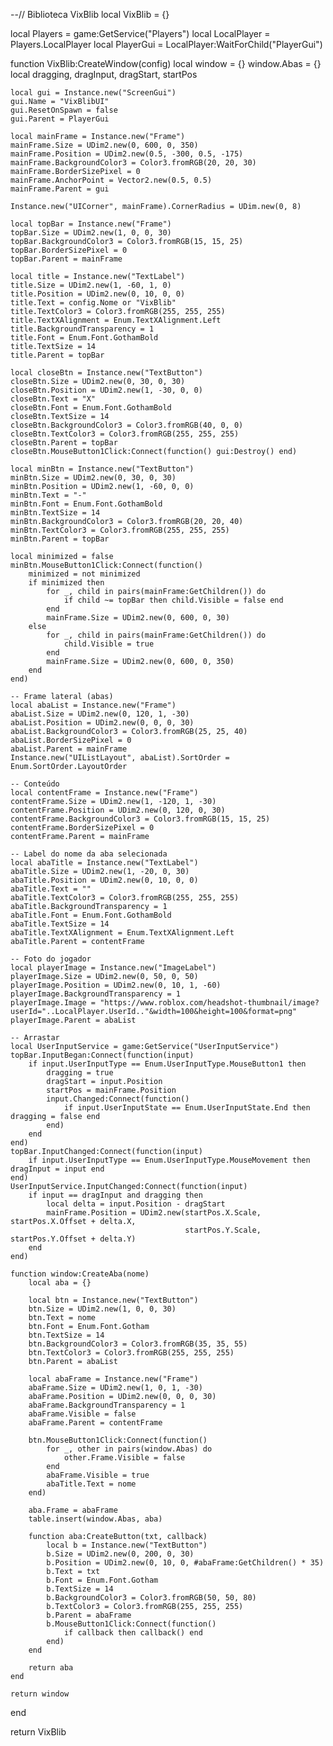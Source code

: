 --// Biblioteca VixBlib
local VixBlib = {}

local Players = game:GetService("Players")
local LocalPlayer = Players.LocalPlayer
local PlayerGui = LocalPlayer:WaitForChild("PlayerGui")

function VixBlib:CreateWindow(config)
    local window = {}
    window.Abas = {}
    local dragging, dragInput, dragStart, startPos

    local gui = Instance.new("ScreenGui")
    gui.Name = "VixBlibUI"
    gui.ResetOnSpawn = false
    gui.Parent = PlayerGui

    local mainFrame = Instance.new("Frame")
    mainFrame.Size = UDim2.new(0, 600, 0, 350)
    mainFrame.Position = UDim2.new(0.5, -300, 0.5, -175)
    mainFrame.BackgroundColor3 = Color3.fromRGB(20, 20, 30)
    mainFrame.BorderSizePixel = 0
    mainFrame.AnchorPoint = Vector2.new(0.5, 0.5)
    mainFrame.Parent = gui

    Instance.new("UICorner", mainFrame).CornerRadius = UDim.new(0, 8)

    local topBar = Instance.new("Frame")
    topBar.Size = UDim2.new(1, 0, 0, 30)
    topBar.BackgroundColor3 = Color3.fromRGB(15, 15, 25)
    topBar.BorderSizePixel = 0
    topBar.Parent = mainFrame

    local title = Instance.new("TextLabel")
    title.Size = UDim2.new(1, -60, 1, 0)
    title.Position = UDim2.new(0, 10, 0, 0)
    title.Text = config.Nome or "VixBlib"
    title.TextColor3 = Color3.fromRGB(255, 255, 255)
    title.TextXAlignment = Enum.TextXAlignment.Left
    title.BackgroundTransparency = 1
    title.Font = Enum.Font.GothamBold
    title.TextSize = 14
    title.Parent = topBar

    local closeBtn = Instance.new("TextButton")
    closeBtn.Size = UDim2.new(0, 30, 0, 30)
    closeBtn.Position = UDim2.new(1, -30, 0, 0)
    closeBtn.Text = "X"
    closeBtn.Font = Enum.Font.GothamBold
    closeBtn.TextSize = 14
    closeBtn.BackgroundColor3 = Color3.fromRGB(40, 0, 0)
    closeBtn.TextColor3 = Color3.fromRGB(255, 255, 255)
    closeBtn.Parent = topBar
    closeBtn.MouseButton1Click:Connect(function() gui:Destroy() end)

    local minBtn = Instance.new("TextButton")
    minBtn.Size = UDim2.new(0, 30, 0, 30)
    minBtn.Position = UDim2.new(1, -60, 0, 0)
    minBtn.Text = "-"
    minBtn.Font = Enum.Font.GothamBold
    minBtn.TextSize = 14
    minBtn.BackgroundColor3 = Color3.fromRGB(20, 20, 40)
    minBtn.TextColor3 = Color3.fromRGB(255, 255, 255)
    minBtn.Parent = topBar

    local minimized = false
    minBtn.MouseButton1Click:Connect(function()
        minimized = not minimized
        if minimized then
            for _, child in pairs(mainFrame:GetChildren()) do
                if child ~= topBar then child.Visible = false end
            end
            mainFrame.Size = UDim2.new(0, 600, 0, 30)
        else
            for _, child in pairs(mainFrame:GetChildren()) do
                child.Visible = true
            end
            mainFrame.Size = UDim2.new(0, 600, 0, 350)
        end
    end)

    -- Frame lateral (abas)
    local abaList = Instance.new("Frame")
    abaList.Size = UDim2.new(0, 120, 1, -30)
    abaList.Position = UDim2.new(0, 0, 0, 30)
    abaList.BackgroundColor3 = Color3.fromRGB(25, 25, 40)
    abaList.BorderSizePixel = 0
    abaList.Parent = mainFrame
    Instance.new("UIListLayout", abaList).SortOrder = Enum.SortOrder.LayoutOrder

    -- Conteúdo
    local contentFrame = Instance.new("Frame")
    contentFrame.Size = UDim2.new(1, -120, 1, -30)
    contentFrame.Position = UDim2.new(0, 120, 0, 30)
    contentFrame.BackgroundColor3 = Color3.fromRGB(15, 15, 25)
    contentFrame.BorderSizePixel = 0
    contentFrame.Parent = mainFrame

    -- Label do nome da aba selecionada
    local abaTitle = Instance.new("TextLabel")
    abaTitle.Size = UDim2.new(1, -20, 0, 30)
    abaTitle.Position = UDim2.new(0, 10, 0, 0)
    abaTitle.Text = ""
    abaTitle.TextColor3 = Color3.fromRGB(255, 255, 255)
    abaTitle.BackgroundTransparency = 1
    abaTitle.Font = Enum.Font.GothamBold
    abaTitle.TextSize = 14
    abaTitle.TextXAlignment = Enum.TextXAlignment.Left
    abaTitle.Parent = contentFrame

    -- Foto do jogador
    local playerImage = Instance.new("ImageLabel")
    playerImage.Size = UDim2.new(0, 50, 0, 50)
    playerImage.Position = UDim2.new(0, 10, 1, -60)
    playerImage.BackgroundTransparency = 1
    playerImage.Image = "https://www.roblox.com/headshot-thumbnail/image?userId="..LocalPlayer.UserId.."&width=100&height=100&format=png"
    playerImage.Parent = abaList

    -- Arrastar
    local UserInputService = game:GetService("UserInputService")
    topBar.InputBegan:Connect(function(input)
        if input.UserInputType == Enum.UserInputType.MouseButton1 then
            dragging = true
            dragStart = input.Position
            startPos = mainFrame.Position
            input.Changed:Connect(function()
                if input.UserInputState == Enum.UserInputState.End then dragging = false end
            end)
        end
    end)
    topBar.InputChanged:Connect(function(input)
        if input.UserInputType == Enum.UserInputType.MouseMovement then dragInput = input end
    end)
    UserInputService.InputChanged:Connect(function(input)
        if input == dragInput and dragging then
            local delta = input.Position - dragStart
            mainFrame.Position = UDim2.new(startPos.X.Scale, startPos.X.Offset + delta.X,
                                           startPos.Y.Scale, startPos.Y.Offset + delta.Y)
        end
    end)

    function window:CreateAba(nome)
        local aba = {}

        local btn = Instance.new("TextButton")
        btn.Size = UDim2.new(1, 0, 0, 30)
        btn.Text = nome
        btn.Font = Enum.Font.Gotham
        btn.TextSize = 14
        btn.BackgroundColor3 = Color3.fromRGB(35, 35, 55)
        btn.TextColor3 = Color3.fromRGB(255, 255, 255)
        btn.Parent = abaList

        local abaFrame = Instance.new("Frame")
        abaFrame.Size = UDim2.new(1, 0, 1, -30)
        abaFrame.Position = UDim2.new(0, 0, 0, 30)
        abaFrame.BackgroundTransparency = 1
        abaFrame.Visible = false
        abaFrame.Parent = contentFrame

        btn.MouseButton1Click:Connect(function()
            for _, other in pairs(window.Abas) do
                other.Frame.Visible = false
            end
            abaFrame.Visible = true
            abaTitle.Text = nome
        end)

        aba.Frame = abaFrame
        table.insert(window.Abas, aba)

        function aba:CreateButton(txt, callback)
            local b = Instance.new("TextButton")
            b.Size = UDim2.new(0, 200, 0, 30)
            b.Position = UDim2.new(0, 10, 0, #abaFrame:GetChildren() * 35)
            b.Text = txt
            b.Font = Enum.Font.Gotham
            b.TextSize = 14
            b.BackgroundColor3 = Color3.fromRGB(50, 50, 80)
            b.TextColor3 = Color3.fromRGB(255, 255, 255)
            b.Parent = abaFrame
            b.MouseButton1Click:Connect(function()
                if callback then callback() end
            end)
        end

        return aba
    end

    return window
end

return VixBlib
